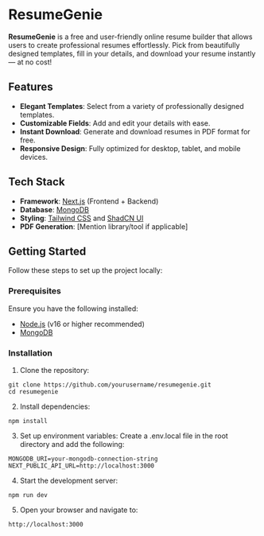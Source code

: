 # ResumeGenie

**ResumeGenie** is a free and user-friendly online resume builder that allows users to create professional resumes effortlessly. Pick from beautifully designed templates, fill in your details, and download your resume instantly — at no cost!  

## Features

- **Elegant Templates**: Select from a variety of professionally designed templates.
- **Customizable Fields**: Add and edit your details with ease.
- **Instant Download**: Generate and download resumes in PDF format for free.
- **Responsive Design**: Fully optimized for desktop, tablet, and mobile devices.

## Tech Stack

- **Framework**: [Next.js](https://nextjs.org/) (Frontend + Backend)
- **Database**: [MongoDB](https://www.mongodb.com/)
- **Styling**: [Tailwind CSS](https://tailwindcss.com/) and [ShadCN UI](https://shadcn.dev/)
- **PDF Generation**: [Mention library/tool if applicable]

## Getting Started

Follow these steps to set up the project locally:

### Prerequisites

Ensure you have the following installed:
- [Node.js](https://nodejs.org/) (v16 or higher recommended)
- [MongoDB](https://www.mongodb.com/)

### Installation

1. Clone the repository:
 ```
 git clone https://github.com/yourusername/resumegenie.git
 cd resumegenie
 ```

2. Install dependencies:
```
npm install
```

3. Set up environment variables:
Create a .env.local file in the root directory and add the following:
```
MONGODB_URI=your-mongodb-connection-string
NEXT_PUBLIC_API_URL=http://localhost:3000
```

4. Start the development server:
```
npm run dev
```

5. Open your browser and navigate to:
```
http://localhost:3000
```



